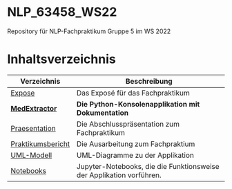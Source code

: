 # NLP_63458_WS22
Repository für NLP-Fachpraktikum Gruppe 5 im WS 2022

# Inhaltsverzeichnis

| Verzeichnis  | Beschreibung       |
| -------------| ------------------------------------------------------------------------------------------- |
| [Expose](https://github.com/claraja/NLP_63458_WS22/tree/main/Expose) | Das Exposé für das Fachpraktikum    |
| **[MedExtractor](https://github.com/claraja/NLP_63458_WS22/tree/main/MedExtractor)**  | **Die Python-Konsolenapplikation mit Dokumentation** |
| [Praesentation](https://github.com/claraja/NLP_63458_WS22/tree/main/Praesentation)   | Die Abschlusspräsentation zum Fachpraktikum  |
| [Praktikumsbericht](https://github.com/claraja/NLP_63458_WS22/tree/main/Praktikumsbericht) | Die Ausarbeitung zum Fachpraktium       |
| [UML-Modell](https://github.com/claraja/NLP_63458_WS22/tree/main/UML-Modell)   | UML-Diagramme zu der Applikation  |
| [Notebooks](https://github.com/claraja/NLP_63458_WS22/tree/main/Notebooks)     | Jupyter-Notebooks, die die Funktionsweise der Applikation vorführen.    |
